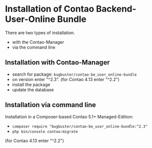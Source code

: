 # Installation of Contao Backend-User-Online Bundle

There are two types of installation.

* with the Contao-Manager
* via the command line


## Installation with Contao-Manager

* search for package: `bugbuster/contao-be_user_online-bundle`
* on version enter "^2.3". (for Contao 4.13 enter "^2.2")
* install the package
* update the database


## Installation via command line

Installation in a Composer-based Contao 5.1+ Managed-Edition:

* `composer require "bugbuster/contao-be_user_online-bundle:^2.3"`
* `php bin/console contao:migrate`

(for Contao 4.13 enter "^2.2")